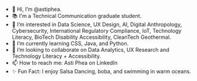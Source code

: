 - 👋 Hi, I’m @astiphea. 
- 📚 I'm a Technical Communication graduate student. 
- 👀 I’m interested in Data Science, UX Design, AI, Digital Anthropology, Cybersecurity, International Regulatory Compliance, IoT, Technology Literacy, BioTech Disability Accessibility, CleanTech Geothermal. 
- 🌱 I’m currently learning CSS, Java, and Python.
- 💞️ I’m looking to collaborate on Data Analytics, UX Research and Technology Literacy + Accessibility.
- 📫 How to reach me: Asti Phea on LinkedIn
- ✨ Fun Fact: I enjoy Salsa Dancing, boba, and swimming in warm oceans.

<!---
astiphea/astiphea is a ✨ special ✨ repository because its `README.md` (this file) appears on your GitHub profile.
You can click the Preview link to take a look at your changes.
--->
